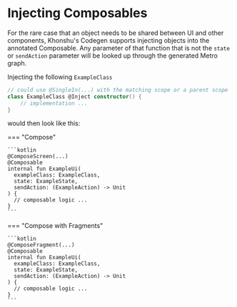 # Injecting Composables

For the rare case that an object needs to be shared between UI and other components, Khonshu's Codegen
supports injecting objects into the annotated Composable. Any parameter of that function that
is not the `state` or `sendAction` parameter will be looked up through the generated
Metro graph.

Injecting the following `ExampleClass`

```kotlin
// could use @SingleIn(...) with the matching scope or a parent scope
class ExampleClass @Inject constructor() {
    // implementation ...
}
```

would then look like this:

=== "Compose"

    ```kotlin
    @ComposeScreen(...)
    @Composable
    internal fun ExampleUi(
      exampleClass: ExampleClass,
      state: ExampleState,
      sendAction: (ExampleAction) -> Unit
    ) {
      // composable logic ...
    }
    ```

=== "Compose with Fragments"

    ```kotlin
    @ComposeFragment(...)
    @Composable
    internal fun ExampleUi(
      exampleClass: ExampleClass,
      state: ExampleState,
      sendAction: (ExampleAction) -> Unit
    ) {
      // composable logic ...
    }
    ```
